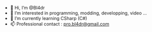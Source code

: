 - 👋 Hi, I’m @Bl4dr
- 👀 I’m interested in programming, modding, developping, video ...
- 🌱 I’m currently learning CSharp (C#)
- 📫 Professional contact : pro.bl4dr@gmail.com
